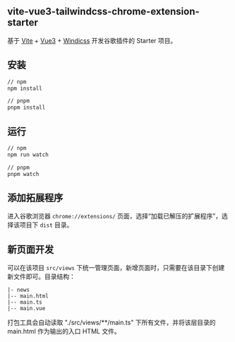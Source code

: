 ## vite-vue3-tailwindcss-chrome-extension-starter

基于 [Vite](https://cn.vitejs.dev/) + [Vue3](https://v3.cn.vuejs.org/) + [Windicss](https://cn.windicss.org/) 开发谷歌插件的 Starter 项目。
## 安装
```bash
// npm
npm install

// pnpm
pnpm install
```

## 运行
```bash
// npm
npm run watch

// pnpm
pnpm watch
```

## 添加拓展程序
进入谷歌浏览器 `chrome://extensions/` 页面，选择“加载已解压的扩展程序”，选择该项目下 `dist` 目录。

## 新页面开发
可以在该项目 `src/views` 下统一管理页面，新增页面时，只需要在该目录下创建新文件即可。目录结构：
```
|- news
|-- main.html
|-- main.ts
|-- main.vue
```
打包工具会自动读取 "./src/views/**/main.ts" 下所有文件，并将该层目录的 main.html 作为输出的入口 HTML 文件。
